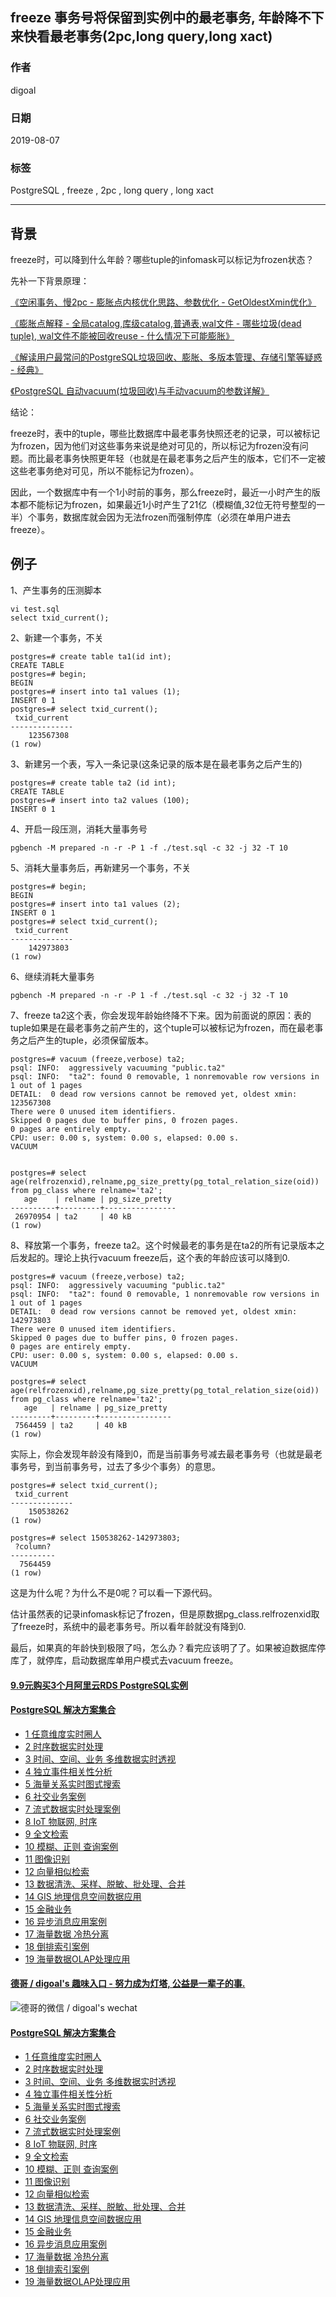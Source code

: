 ## freeze 事务号将保留到实例中的最老事务, 年龄降不下来快看最老事务(2pc,long query,long xact)  
    
### 作者    
digoal    
    
### 日期    
2019-08-07   
    
### 标签    
PostgreSQL , freeze , 2pc , long query , long xact     
    
----    
    
## 背景    
freeze时，可以降到什么年龄？哪些tuple的infomask可以标记为frozen状态？  
  
先补一下背景原理：  
  
[《空闲事务、慢2pc - 膨胀点内核优化思路、参数优化 - GetOldestXmin优化》](../201907/20190720_01.md)    
  
[《膨胀点解释 - 全局catalog,库级catalog,普通表,wal文件 - 哪些垃圾(dead tuple), wal文件不能被回收reuse - 什么情况下可能膨胀》](../201907/20190701_01.md)    
  
[《解读用户最常问的PostgreSQL垃圾回收、膨胀、多版本管理、存储引擎等疑惑 - 经典》](../201906/20190621_01.md)    
  
[《PostgreSQL 自动vacuum(垃圾回收)与手动vacuum的参数详解》](../201906/20190617_01.md)    
  
结论：  
  
freeze时，表中的tuple，哪些比数据库中最老事务快照还老的记录，可以被标记为frozen，因为他们对这些事务来说是绝对可见的，所以标记为frozen没有问题。而比最老事务快照更年轻（也就是在最老事务之后产生的版本，它们不一定被这些老事务绝对可见，所以不能标记为frozen）。  
  
因此，一个数据库中有一个1小时前的事务，那么freeze时，最近一小时产生的版本都不能标记为frozen，如果最近1小时产生了21亿（模糊值,32位无符号整型的一半）个事务，数据库就会因为无法frozen而强制停库（必须在单用户进去freeze）。  
  
## 例子  
  
1、产生事务的压测脚本  
  
```  
vi test.sql  
select txid_current();  
```  
  
2、新建一个事务，不关  
  
```  
postgres=# create table ta1(id int);  
CREATE TABLE  
postgres=# begin;  
BEGIN  
postgres=# insert into ta1 values (1);  
INSERT 0 1  
postgres=# select txid_current();  
 txid_current   
--------------  
    123567308  
(1 row)  
```  
  
3、新建另一个表，写入一条记录(这条记录的版本是在最老事务之后产生的)  
  
```  
postgres=# create table ta2 (id int);  
CREATE TABLE  
postgres=# insert into ta2 values (100);  
INSERT 0 1  
```  
  
4、开启一段压测，消耗大量事务号  
  
```  
pgbench -M prepared -n -r -P 1 -f ./test.sql -c 32 -j 32 -T 10  
```  
  
5、消耗大量事务后，再新建另一个事务，不关  
  
```  
postgres=# begin;  
BEGIN  
postgres=# insert into ta1 values (2);  
INSERT 0 1  
postgres=# select txid_current();  
 txid_current   
--------------  
    142973803  
(1 row)  
```  
  
6、继续消耗大量事务  
  
```  
pgbench -M prepared -n -r -P 1 -f ./test.sql -c 32 -j 32 -T 10  
```  
  
7、freeze ta2这个表，你会发现年龄始终降不下来。因为前面说的原因：表的tuple如果是在最老事务之前产生的，这个tuple可以被标记为frozen，而在最老事务之后产生的tuple，必须保留版本。  
  
```  
postgres=# vacuum (freeze,verbose) ta2;  
psql: INFO:  aggressively vacuuming "public.ta2"  
psql: INFO:  "ta2": found 0 removable, 1 nonremovable row versions in 1 out of 1 pages  
DETAIL:  0 dead row versions cannot be removed yet, oldest xmin: 123567308  
There were 0 unused item identifiers.  
Skipped 0 pages due to buffer pins, 0 frozen pages.  
0 pages are entirely empty.  
CPU: user: 0.00 s, system: 0.00 s, elapsed: 0.00 s.  
VACUUM  
  
  
postgres=# select age(relfrozenxid),relname,pg_size_pretty(pg_total_relation_size(oid)) from pg_class where relname='ta2';  
   age    | relname | pg_size_pretty   
----------+---------+----------------  
 26970954 | ta2     | 40 kB  
(1 row)  
```  
  
8、释放第一个事务，freeze ta2。这个时候最老的事务是在ta2的所有记录版本之后发起的。理论上执行vacuum freeze后，这个表的年龄应该可以降到0.  
  
```  
postgres=# vacuum (freeze,verbose) ta2;  
psql: INFO:  aggressively vacuuming "public.ta2"  
psql: INFO:  "ta2": found 0 removable, 1 nonremovable row versions in 1 out of 1 pages  
DETAIL:  0 dead row versions cannot be removed yet, oldest xmin: 142973803  
There were 0 unused item identifiers.  
Skipped 0 pages due to buffer pins, 0 frozen pages.  
0 pages are entirely empty.  
CPU: user: 0.00 s, system: 0.00 s, elapsed: 0.00 s.  
VACUUM  
  
postgres=# select age(relfrozenxid),relname,pg_size_pretty(pg_total_relation_size(oid)) from pg_class where relname='ta2';  
   age   | relname | pg_size_pretty   
---------+---------+----------------  
 7564459 | ta2     | 40 kB  
(1 row)  
```  
  
实际上，你会发现年龄没有降到0，而是当前事务号减去最老事务号（也就是最老事务号，到当前事务号，过去了多少个事务）的意思。  
  
```  
postgres=# select txid_current();  
 txid_current   
--------------  
    150538262  
(1 row)  
  
postgres=# select 150538262-142973803;  
 ?column?   
----------  
  7564459  
(1 row)  
```  
  
这是为什么呢？为什么不是0呢？可以看一下源代码。  
  
估计虽然表的记录infomask标记了frozen，但是原数据pg_class.relfrozenxid取了freeze时，系统中的最老事务号。所以看年龄就没有降到0.  
  
最后，如果真的年龄快到极限了吗，怎么办？看完应该明了了。如果被迫数据库停库了，就停库，启动数据库单用户模式去vacuum freeze。         
    
  
  
  
  
  
  
  
  
  
  
  
  
  
  
  
  
  
  
  
  
  
  
  
  
  
  
  
  
  
  
  
  
  
  
  
  
  
  
  
  
  
#### [9.9元购买3个月阿里云RDS PostgreSQL实例](https://www.aliyun.com/database/postgresqlactivity "57258f76c37864c6e6d23383d05714ea")
  
  
#### [PostgreSQL 解决方案集合](https://yq.aliyun.com/topic/118 "40cff096e9ed7122c512b35d8561d9c8")
- [1 任意维度实时圈人](https://yq.aliyun.com/topic/118 "40cff096e9ed7122c512b35d8561d9c8")
- [2 时序数据实时处理](https://yq.aliyun.com/topic/118 "40cff096e9ed7122c512b35d8561d9c8")
- [3 时间、空间、业务 多维数据实时透视](https://yq.aliyun.com/topic/118 "40cff096e9ed7122c512b35d8561d9c8")
- [4 独立事件相关性分析](https://yq.aliyun.com/topic/118 "40cff096e9ed7122c512b35d8561d9c8")
- [5 海量关系实时图式搜索](https://yq.aliyun.com/topic/118 "40cff096e9ed7122c512b35d8561d9c8")
- [6 社交业务案例](https://yq.aliyun.com/topic/118 "40cff096e9ed7122c512b35d8561d9c8")
- [7 流式数据实时处理案例](https://yq.aliyun.com/topic/118 "40cff096e9ed7122c512b35d8561d9c8")
- [8 IoT 物联网, 时序](https://yq.aliyun.com/topic/118 "40cff096e9ed7122c512b35d8561d9c8")
- [9 全文检索](https://yq.aliyun.com/topic/118 "40cff096e9ed7122c512b35d8561d9c8")
- [10 模糊、正则 查询案例](https://yq.aliyun.com/topic/118 "40cff096e9ed7122c512b35d8561d9c8")
- [11 图像识别](https://yq.aliyun.com/topic/118 "40cff096e9ed7122c512b35d8561d9c8")
- [12 向量相似检索](https://yq.aliyun.com/topic/118 "40cff096e9ed7122c512b35d8561d9c8")
- [13 数据清洗、采样、脱敏、批处理、合并](https://yq.aliyun.com/topic/118 "40cff096e9ed7122c512b35d8561d9c8")
- [14 GIS 地理信息空间数据应用](https://yq.aliyun.com/topic/118 "40cff096e9ed7122c512b35d8561d9c8")
- [15 金融业务](https://yq.aliyun.com/topic/118 "40cff096e9ed7122c512b35d8561d9c8")
- [16 异步消息应用案例](https://yq.aliyun.com/topic/118 "40cff096e9ed7122c512b35d8561d9c8")
- [17 海量数据 冷热分离](https://yq.aliyun.com/topic/118 "40cff096e9ed7122c512b35d8561d9c8")
- [18 倒排索引案例](https://yq.aliyun.com/topic/118 "40cff096e9ed7122c512b35d8561d9c8")
- [19 海量数据OLAP处理应用](https://yq.aliyun.com/topic/118 "40cff096e9ed7122c512b35d8561d9c8")
  
  
#### [德哥 / digoal's 趣味入口 - 努力成为灯塔, 公益是一辈子的事.](https://github.com/digoal/blog/blob/master/README.md "22709685feb7cab07d30f30387f0a9ae")
  
  
![德哥的微信 / digoal's wechat](../pic/digoal_weixin.jpg "f7ad92eeba24523fd47a6e1a0e691b59")
  
  
#### [PostgreSQL 解决方案集合](https://yq.aliyun.com/topic/118 "40cff096e9ed7122c512b35d8561d9c8")
- [1 任意维度实时圈人](https://yq.aliyun.com/topic/118 "40cff096e9ed7122c512b35d8561d9c8")
- [2 时序数据实时处理](https://yq.aliyun.com/topic/118 "40cff096e9ed7122c512b35d8561d9c8")
- [3 时间、空间、业务 多维数据实时透视](https://yq.aliyun.com/topic/118 "40cff096e9ed7122c512b35d8561d9c8")
- [4 独立事件相关性分析](https://yq.aliyun.com/topic/118 "40cff096e9ed7122c512b35d8561d9c8")
- [5 海量关系实时图式搜索](https://yq.aliyun.com/topic/118 "40cff096e9ed7122c512b35d8561d9c8")
- [6 社交业务案例](https://yq.aliyun.com/topic/118 "40cff096e9ed7122c512b35d8561d9c8")
- [7 流式数据实时处理案例](https://yq.aliyun.com/topic/118 "40cff096e9ed7122c512b35d8561d9c8")
- [8 IoT 物联网, 时序](https://yq.aliyun.com/topic/118 "40cff096e9ed7122c512b35d8561d9c8")
- [9 全文检索](https://yq.aliyun.com/topic/118 "40cff096e9ed7122c512b35d8561d9c8")
- [10 模糊、正则 查询案例](https://yq.aliyun.com/topic/118 "40cff096e9ed7122c512b35d8561d9c8")
- [11 图像识别](https://yq.aliyun.com/topic/118 "40cff096e9ed7122c512b35d8561d9c8")
- [12 向量相似检索](https://yq.aliyun.com/topic/118 "40cff096e9ed7122c512b35d8561d9c8")
- [13 数据清洗、采样、脱敏、批处理、合并](https://yq.aliyun.com/topic/118 "40cff096e9ed7122c512b35d8561d9c8")
- [14 GIS 地理信息空间数据应用](https://yq.aliyun.com/topic/118 "40cff096e9ed7122c512b35d8561d9c8")
- [15 金融业务](https://yq.aliyun.com/topic/118 "40cff096e9ed7122c512b35d8561d9c8")
- [16 异步消息应用案例](https://yq.aliyun.com/topic/118 "40cff096e9ed7122c512b35d8561d9c8")
- [17 海量数据 冷热分离](https://yq.aliyun.com/topic/118 "40cff096e9ed7122c512b35d8561d9c8")
- [18 倒排索引案例](https://yq.aliyun.com/topic/118 "40cff096e9ed7122c512b35d8561d9c8")
- [19 海量数据OLAP处理应用](https://yq.aliyun.com/topic/118 "40cff096e9ed7122c512b35d8561d9c8")
  
